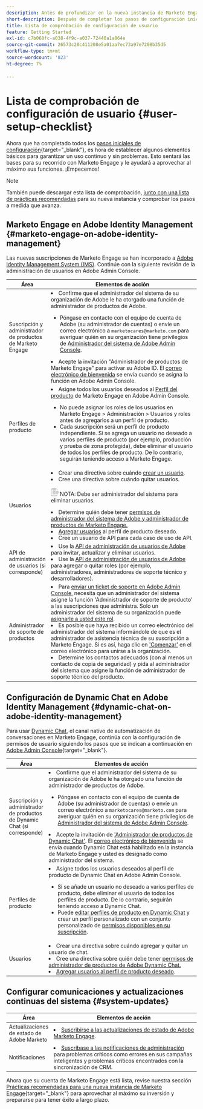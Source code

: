 ```yaml
---
description: Antes de profundizar en la nueva instancia de Marketo Engage, deberá completar algunos pasos básicos para un uso continuado. Estos pasos incluyen la configuración de la cuenta de usuario, la configuración de administración de asistencia y la suscripción a actualizaciones continuas del sistema.
short-description: Después de completar los pasos de configuración iniciales, aprenda a establecer los elementos básicos para garantizar un uso continuado y sin problemas.
title: Lista de comprobación de configuración de usuario
feature: Getting Started
exl-id: c7b068fc-a038-4f9c-a037-72440a1a864e
source-git-commit: 26573c20c411208e5a01aa7ec73a97e7208b35d5
workflow-type: tm+mt
source-wordcount: '823'
ht-degree: 7%

---
```


# Lista de comprobación de configuración de usuario {#user-setup-checklist}

Ahora que ha completado todos los [pasos iniciales de configuración](/help/marketo/getting-started/initial-setup/setup-steps.md){target="_blank"}, es hora de establecer algunos elementos básicos para garantizar un uso continuo y sin problemas. Esto sentará las bases para su recorrido con Marketo Engage y le ayudará a aprovechar al máximo sus funciones. ¡Empecemos!

>[!NOTE]
>
>También puede descargar esta lista de comprobación, [junto con una lista de prácticas recomendadas](/help/marketo/getting-started/implementing-a-new-marketo-engage-instance/assets/adobe-marketo-engage-new-instance-admin-checklist.xlsx) para su nueva instancia y comprobar los pasos a medida que avanza.

## Marketo Engage en Adobe Identity Management {#marketo-engage-on-adobe-identity-management}

Las nuevas suscripciones de Marketo Engage se han incorporado a [Adobe Identity Management System (IMS)](https://experienceleague.adobe.com/docs/marketo/using/product-docs/administration/marketo-with-adobe-identity/adobe-identity-management-overview.html?lang=es). Continúe con la siguiente revisión de la administración de usuarios en Adobe Admin Console.

<table>
<thead>
  <tr>
    <th style="width:20%">Área</th>
    <th style="width:80%">Elementos de acción</th>
  </tr>
</thead>
<tbody>
  <tr>
    <td>Suscripción y administrador de productos de Marketo Engage</td>
    <td><li>Confirme que el administrador del sistema de su organización de Adobe le ha otorgado una función de administrador de productos de Adobe.</li>
    <ul>
    <li>Póngase en contacto con el equipo de cuenta de Adobe (su administrador de cuentas) o envíe un correo electrónico a <code>marketocares@marketo.com</code> para averiguar quién en su organización tiene privilegios de <a href="https://experienceleague.adobe.com/docs/marketo/using/product-docs/administration/marketo-with-adobe-identity/adobe-identity-management-overview.html?lang=es">Administrador del sistema de Adobe Admin Console</a>.</li></ul>
    <li>Acepte la invitación "Administrador de productos de Marketo Engage" para activar su Adobe ID. El <a href="https://experienceleague.adobe.com/docs/marketo/using/product-docs/administration/marketo-with-adobe-identity/admin-setup.html?lang=es#create-a-product-profile">correo electrónico de bienvenida</a> se envía cuando se asigna la función en Adobe Admin Console.</li></td>
  </tr>
  <tr>
    <td>Perfiles de producto</td>
    <td><li>Asigne todos los usuarios deseados al <a href="https://experienceleague.adobe.com/es/docs/marketo/using/product-docs/administration/marketo-with-adobe-identity/admin-setup#create-a-product-profile">Perfil del producto</a> de Marketo Engage en Adobe Admin Console.</li>
    <ul>
    <li>No puede asignar los roles de los usuarios en Marketo Engage &gt; Administración &gt; Usuarios y roles antes de agregarlos a un perfil de producto.</li>
    <li>Cada suscripción será un perfil de producto independiente. Si se agrega un usuario no deseado a varios perfiles de producto (por ejemplo, producción y prueba de zona protegida), debe eliminar el usuario de todos los perfiles de producto. De lo contrario, seguirán teniendo acceso a Marketo Engage.</li></ul></td>
  </tr>
  <tr>
    <td>Usuarios</td>
    <td><li>Crear una directiva sobre cuándo <a href="https://experienceleague.adobe.com/docs/marketo/using/product-docs/administration/marketo-with-adobe-identity/add-or-remove-a-user.html?lang=es">crear un usuario</a>.</li> <li>Cree una directiva sobre cuándo quitar usuarios.</li>
    <p><img src="assets/note-icon.png" alt="icono de nota"> NOTA: Debe ser administrador del sistema para eliminar usuarios.
    <li>Determine quién debe tener <a href="https://experienceleague.adobe.com/docs/marketo/using/product-docs/administration/marketo-with-adobe-identity/adobe-identity-management-overview.html?lang=es">permisos de administrador del sistema de Adobe y administrador de productos de Marketo Engage.</a> <li><a href="https://experienceleague.adobe.com/es/docs/marketo/using/product-docs/administration/marketo-with-adobe-identity/add-or-remove-a-user">Agregar usuarios</a> al perfil de producto deseado.</li>
    <li>Cree un usuario de API para cada caso de uso de API.</li></td>
  </tr>
  <tr>
    <td>API de administración de usuarios (si corresponde)</td>
    <td><li>Use la <a href="https://www.adobe.io/apis/experienceplatform/umapi-new.html">API de administración de usuarios de Adobe</a> para invitar, actualizar y eliminar usuarios.</li>
    <li>Use la <a href="https://developer.adobe.com/umapi/">API de administración de usuarios de Adobe</a> para agregar o quitar roles (por ejemplo, administradores, administradores de soporte técnico y desarrolladores).</li>
    </td>
  </tr>
  <tr>
    <td>Administrador de soporte de productos</td>
    <td><li>Para <a href="https://experienceleague.adobe.com/docs/customer-one/using/home.html?lang=es#create-a-support-ticket-with-admin-console">enviar un ticket de soporte en Adobe Admin Console</a>, necesita que un administrador del sistema asigne la función 'Administrador de soporte de producto' a las suscripciones que administra. Solo un administrador del sistema de su organización puede <a href="https://experienceleague.adobe.com/docs/customer-one/using/home.html?lang=es#assign-the-support-admin-role">asignarle a usted este rol</a>.</li>
    <li>Es posible que haya recibido un correo electrónico del administrador del sistema informándole de que es el administrador de asistencia técnica de su suscripción a Marketo Engage. Si es así, haga clic en <a href="https://experienceleague.adobe.com/es/docs/customer-one/using/home#assign-the-support-admin-role">'Comenzar'</a> en el correo electrónico para unirse a la organización.</li>
    <li>Determine los contactos adecuados (con al menos un contacto de copia de seguridad) y pida al administrador del sistema que asigne la función de administrador de soporte técnico del producto.</li></td>
  </tr>
</tbody>
</table>

## Configuración de Dynamic Chat en Adobe Identity Management {#dynamic-chat-on-adobe-identity-management}

Para usar [Dynamic Chat](https://experienceleague.adobe.com/docs/marketo/using/product-docs/demand-generation/dynamic-chat/dynamic-chat-overview.html?lang=es), el canal nativo de automatización de conversaciones en Marketo Engage, continúa con la configuración de permisos de usuario siguiendo los pasos que se indican a continuación en [Adobe Admin Console](https://adminconsole.adobe.com/){target="_blank"}.

<table>
<thead>
  <tr>
    <th style="width:20%">Área</th>
    <th style="width:80%">Elementos de acción</th>
  </tr>
</thead>
<tbody>
  <tr>
    <td>Suscripción y administrador de productos de Dynamic Chat (si corresponde)</td>
    <td><li>Confirme que el administrador del sistema de su organización de Adobe le ha otorgado una función de administrador de productos de Adobe.</li>
    <ul><li>Póngase en contacto con el equipo de cuenta de Adobe (su administrador de cuentas) o envíe un correo electrónico a <code>marketocares@marketo.com</code> para averiguar quién en su organización tiene privilegios de <a href="https://experienceleague.adobe.com/docs/marketo/using/product-docs/administration/marketo-with-adobe-identity/adobe-identity-management-overview.html?lang=es">Administrador del sistema de Adobe Admin Console</a>.</li></ul>
    <li>Acepte la invitación de <a href="https://experienceleague.adobe.com/docs/marketo/using/product-docs/demand-generation/dynamic-chat/setup-and-configuration/initial-setup.html?lang=es">'Administrador de productos de Dynamic Chat'</a>. El <a href="https://experienceleague.adobe.com/docs/marketo/using/product-docs/demand-generation/dynamic-chat/setup-and-configuration/initial-setup.html?lang=es">correo electrónico de bienvenida</a> se envía cuando Dynamic Chat está habilitado en la instancia de Marketo Engage y usted es designado como administrador del sistema.</li></td>
  </tr>
  <tr>
    <td>Perfiles de producto</td>
    <td><li>Asigne todos los usuarios deseados al perfil de producto de Dynamic Chat en Adobe Admin Console.</li>
    <ul>
    <li>Si se añade un usuario no deseado a varios perfiles de producto, debe eliminar el usuario de todos los perfiles de producto. De lo contrario, seguirán teniendo acceso a Dynamic Chat.</li>
    <li>Puede <a href="https://experienceleague.adobe.com/es/docs/marketo/using/product-docs/demand-generation/dynamic-chat/setup-and-configuration/permissions#edit-existing-permissions">editar perfiles de producto en Dynamic Chat</a> y crear un perfil personalizado con un conjunto personalizado de <a href="https://experienceleague.adobe.com/es/docs/marketo/using/product-docs/demand-generation/dynamic-chat/setup-and-configuration/permissions#list-of-permissions">permisos disponibles en su suscripción</a>.</li></td>
  </tr>
  <tr>
    <td>Usuarios</td>
    <td><li>Crear una directiva sobre cuándo agregar y quitar un usuario de chat.</li>
    <li>Cree una directiva sobre quién debe tener <a href="https://experienceleague.adobe.com/es/docs/marketo/using/product-docs/demand-generation/dynamic-chat/setup-and-configuration/initial-setup#access-admin-console">permisos de administrador de productos de Adobe Dynamic Chat.</a></li>
    <li><a href="https://experienceleague.adobe.com/es/docs/marketo/using/product-docs/demand-generation/dynamic-chat/setup-and-configuration/add-or-remove-chat-users#add-a-chat-user">Agregar usuarios al perfil de producto deseado</a>.</li></td>
  </tr>
</tbody>
</table>

## Configurar comunicaciones y actualizaciones continuas del sistema {#system-updates}

<table>
<thead>
  <tr>
    <th style="width:20%">Área</th>
    <th style="width:80%">Elementos de acción</th>
  </tr>
</thead>
<tbody>
  <tr>
    <td>Actualizaciones de estado de Adobe Marketo</td>
    <td><li><a href="https://status.adobe.com/cloud/experience_cloud">Suscribirse a las actualizaciones de estado de Adobe Marketo Engage</a>.</li></td>
  </tr>
  <tr>
    <td>Notificaciones</td>
    <td><li><a href="https://experienceleague.adobe.com/es/docs/marketo/using/product-docs/core-marketo-concepts/miscellaneous/understanding-notifications#subscribe-to-notifications">Suscríbase a las notificaciones de administración</a> para problemas críticos como errores en sus campañas inteligentes y problemas críticos encontrados con la sincronización de CRM.</li></td>
  </tr>
</tbody>
</table>

<p>

Ahora que su cuenta de Marketo Engage está lista, revise nuestra sección [Prácticas recomendadas para una nueva instancia de Marketo Engage](/help/marketo/getting-started/implementing-a-new-marketo-engage-instance/where-to-start.md){target="_blank"} para aprovechar al máximo su inversión y prepararse para tener éxito a largo plazo.
